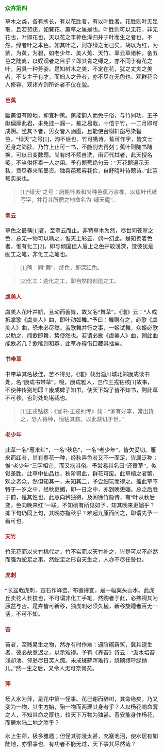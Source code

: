 <style type="text/css">
    h3{color:green;}
    h4{color:brown;}
    *{font-family: "楷体";font-size: 18px;}
    .markdown-body blockquote{color:#d11;}
    green{color:green;}
    greenbold{color:green;font-weight: bold}
    blue{color:blue;}
    red{color:red;}
    redbold{color:red;font-weight: bold}
    cyan{color:cyan;}
    purple{color:purple;}
    .bold{font-weight: bold;}
    .eightteen{font-size:18px;}
    .twenty{font-size:20px;}
</style>
### 众卉第四


草木之类，各有所长，有以花胜者，有以叶胜者。花胜则叶无足取，且若赘疣，如葵花、蕙草之属是也。叶胜则可以无花，非无花也，叶即花也，天以花之丰神色泽归并于叶而生之者也。不然，绿者叶之本色，如其叶之，则亦绿之而已矣，胡以为红，为紫，为黄，为碧，如老少年、美人蕉、天竹、翠云草诸种，备五色之陆离，以娱观者之目乎？即其青之绿之，亦不同于有花之叶，另具一种芳姿。是知树木之美，不定在花，犹之丈夫之美者，不专主于有才，而妇人之丑者，亦不尽在无色也。观群花令人修容，观诸卉则所饰者不仅在貌。





#### 芭蕉


幽斋但有隙地，即宜种蕉。蕉能韵人而免于俗，与竹同功，王子猷偏厚此君，未免挂一漏一。蕉之易栽，十倍于竹，一二月即可成阴。坐其下者，男女皆入画图，且能使台榭轩窗尽染碧色，“绿天”之号[1]，洵不诬也。竹可镌诗，蕉可作字，皆文士近身之简牍。乃竹上止可一书，不能削去再刻；蕉叶则随书随换，可以日变数题。尚有时不烦自洗，雨师代拭者，此天授名笺，不当供怀素一人之用。予有题蕉绝句云：“万花题遍示无私，费尽春来笔墨资。独喜芭蕉容我俭，自舒晴叶待题诗。”此芭蕉实录也。

> [1]“绿天”之号：唐朝怀素和尚种芭蕉万余株，以蕉叶代纸写字，并将其所居之地命名为“绿天庵”。





#### 翠云


草色之最蒨[1]者，至翠云而止。非特草木为然，尽世间苍翠之色，总无一物可以喻之，惟天上彩云，偶一幻此。是知善着色者，惟有化工[2]。即与倾国佳人眉上之色并较浅深，觉彼犹是画工之笔，非化工之笔也。

> [1]蒨：同“茜”，绛色，即深红色。

> [2]化工：造化之工，即自然的创造之工。





#### 虞美人


虞美人花叶并娇，且动而善舞，故又名“舞草”。《谱》云：“人或抵掌歌《虞美人》曲，即叶动如舞。”予曰：舞则有之，必歌《虞美人》曲，恐未必尽然。盖歌舞并行之事，一姬试舞，众姬必歌以助之，闻歌即舞，势使然也。若谓必歌《虞美人》曲，则此曲能歌者几？歌稀则和寡，此草亦得借口藏其拙矣。





#### 书带草


书带草其名极佳，苦不得见。《谱》载出淄川城北郑康成读书处，名“康成书带草”。噫，康成雅人，岂作王戎钻核[1]故事，不使种传别地耶？康成婢子知书，使天下婢子皆不知书，则此草不可移，否则处处堪栽也。

> [1]王戎钻核：《晋书·王戎列传》载：“家有好李，常出货之，恐人得种，恒钻其核。以此获讥于世。”





#### 老少年


此草一名“雁来红”，一名“秋色”，一名“老少年”，皆欠妥切。雁来而红者，尚有蓼花一种，经秋弄色者又不一而足，皆属泛称；惟“老少年”三字相宜，而又病其俗。予尝易其名曰“还童草”，似觉差胜。此草中仙品也，秋阶得此，群花可废。此草植之者繁，观之者众，然但知其一，未知其二，予尝细玩而得之。盖此草不特于一岁之中，经秋更媚，即一日之中，亦到晚更媚。总之后胜于前，是其性也。此意向矜独得，及阅徐竹隐诗，有“叶从秋后变，色向晚来红”一联，不知确有所见如予，知其晚来更媚乎？抑下句仍同上句，其晚亦指秋乎？难起九原而问之，即谓先予一着可也。





#### 天竹


竹无花而以夹竹桃代之，竹不实而以天竹补之，皆是可以不必然而强为蛇足之事。然蛇足之形自天生之，人亦不尽任咎也。





#### 虎刺


“长盆栽虎刺，宣石作峰峦。”布置得宜，是一幅案头山水。此虎丘卖花人长技也，不可谓非化工手笔。然购者于此，必熟视其为原盆与否。是卉皆可新移，独虎刺必须久植，新移旋踵者百无一活，不可不知。





#### 苔


苔者，至贱易生之物，然亦有时作难：遇阶砌新筑，冀其速生者，彼必故意迟之，以示难得。予有《养苔》诗云：“汲水培苔浅却池，邻翁尽日笑人痴。未成斑藓浑难待，绕砌频呼绿拗儿。”然一生之后，又令人无可奈何矣。





#### 萍


杨入水为萍，是花中第一怪事。花已谢而辞树，其命绝矣，乃又变为一物，其生方始，殆一物而两现其身者乎？人以杨花喻命薄之人，不知其命之厚也，较天下万物为独甚。吾安能身作杨花，而居水陆二地之胜乎？

水上生萍，极多雅趣；但怪其弥漫太甚，充塞池沼，使水居有如陆地，亦恨事也。有功者不能无过，天下事其尽然哉？












